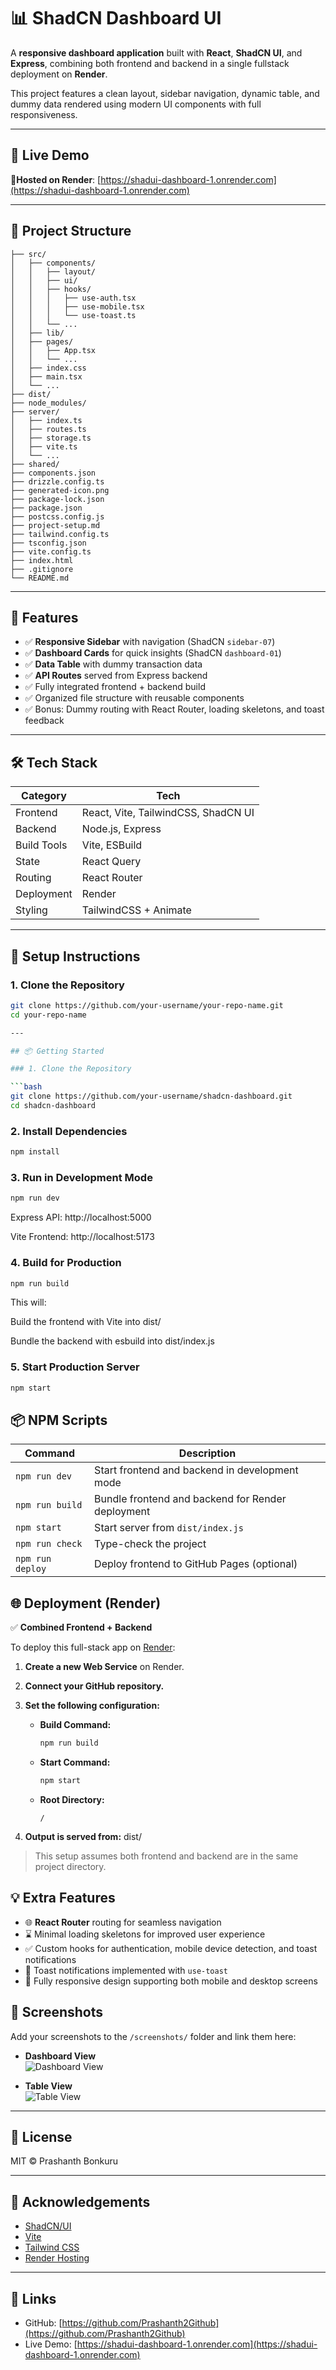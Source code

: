 # 📊 ShadCN Dashboard UI

A **responsive dashboard application** built with **React**, **ShadCN UI**, and **Express**, combining both frontend and backend in a single fullstack deployment on **Render**.

This project features a clean layout, sidebar navigation, dynamic table, and dummy data rendered using modern UI components with full responsiveness.

---

## 🚀 Live Demo

🔗**Hosted on Render**: [https://shadui-dashboard-1.onrender.com](https://shadui-dashboard-1.onrender.com)


---

## 📁 Project Structure
```plaintext
├── src/
│   ├── components/
│   │   ├── layout/
│   │   ├── ui/
│   │   ├── hooks/
│   │   │   ├── use-auth.tsx
│   │   │   ├── use-mobile.tsx
│   │   │   └── use-toast.ts
│   │   └── ...
│   ├── lib/
│   ├── pages/
│   │   ├── App.tsx
│   │   └── ...
│   ├── index.css
│   ├── main.tsx
│   └── ...
├── dist/
├── node_modules/
├── server/
│   ├── index.ts
│   ├── routes.ts
│   ├── storage.ts
│   ├── vite.ts
│   └── ...
├── shared/
├── components.json
├── drizzle.config.ts
├── generated-icon.png
├── package-lock.json
├── package.json
├── postcss.config.js
├── project-setup.md
├── tailwind.config.ts
├── tsconfig.json
├── vite.config.ts
├── index.html
├── .gitignore
└── README.md
```

---

## 🧩 Features

- ✅ **Responsive Sidebar** with navigation (ShadCN `sidebar-07`)
- ✅ **Dashboard Cards** for quick insights (ShadCN `dashboard-01`)
- ✅ **Data Table** with dummy transaction data
- ✅ **API Routes** served from Express backend
- ✅ Fully integrated frontend + backend build
- ✅ Organized file structure with reusable components
- ✅ Bonus: Dummy routing with React Router, loading skeletons, and toast feedback

---

## 🛠 Tech Stack

| Category     | Tech |
|--------------|------|
| Frontend     | React, Vite, TailwindCSS, ShadCN UI |
| Backend      | Node.js, Express |
| Build Tools  | Vite, ESBuild |
| State        | React Query |
| Routing      | React Router |
| Deployment   | Render |
| Styling      | TailwindCSS + Animate |

---

## 🔧 Setup Instructions

### 1. Clone the Repository

```bash
git clone https://github.com/your-username/your-repo-name.git
cd your-repo-name

---

## 📦 Getting Started

### 1. Clone the Repository

```bash
git clone https://github.com/your-username/shadcn-dashboard.git
cd shadcn-dashboard
```
### 2. Install Dependencies
```bash
npm install
```

### 3. Run in Development Mode
```bash
npm run dev
```
Express API: http://localhost:5000

Vite Frontend: http://localhost:5173

### 4. Build for Production
```bash
npm run build
```
This will:

Build the frontend with Vite into dist/

Bundle the backend with esbuild into dist/index.js

### 5. Start Production Server
```bash
npm start
```
## 📦 NPM Scripts

| Command           | Description                                      |
|------------------|--------------------------------------------------|
| `npm run dev`     | Start frontend and backend in development mode   |
| `npm run build`   | Bundle frontend and backend for Render deployment|
| `npm start`       | Start server from `dist/index.js`                |
| `npm run check`   | Type-check the project                          |
| `npm run deploy`  | Deploy frontend to GitHub Pages (optional)       |

## 🌐 Deployment (Render)

✅ **Combined Frontend + Backend**

To deploy this full-stack app on [Render](https://render.com):

1. **Create a new Web Service** on Render.
2. **Connect your GitHub repository.**
3. **Set the following configuration:**

   - **Build Command:**
     ```bash
     npm run build
     ```

   - **Start Command:**
     ```bash
     npm start
     ```

   - **Root Directory:**  
     ```
     /
     ```

4. **Output is served from:**
   dist/
>This setup assumes both frontend and backend are in the same project directory.

## 💡 Extra Features

- 🌐 **React Router** routing for seamless navigation  
- ⌛ Minimal loading skeletons for improved user experience  
- ✅ Custom hooks for authentication, mobile device detection, and toast notifications  
- 💬 Toast notifications implemented with `use-toast`  
- 📱 Fully responsive design supporting both mobile and desktop screens  


## 📸 Screenshots

Add your screenshots to the `/screenshots/` folder and link them here:

- **Dashboard View**  
  ![Dashboard View](./Dashboard%20Screenshots/Screenshot%202025-05-22%20232147.png)

- **Table View**  
  ![Table View](./screenshots/table-view.png)

---

## 📃 License

MIT © Prashanth Bonkuru

---

## 🙌 Acknowledgements

- [ShadCN/UI](https://ui.shadcn.com/)  
- [Vite](https://vitejs.dev/)  
- [Tailwind CSS](https://tailwindcss.com/)  
- [Render Hosting](https://render.com/)

---

## 🔗 Links

- GitHub: [https://github.com/Prashanth2Github](https://github.com/Prashanth2Github)  
- Live Demo: [https://shadui-dashboard-1.onrender.com](https://shadui-dashboard-1.onrender.com)

